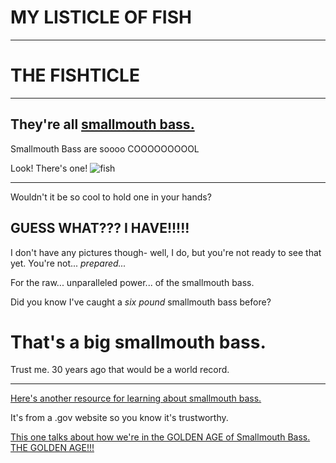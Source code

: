 # MY LISTICLE OF FISH
---
# THE FISHTICLE
---
## They're all [smallmouth bass.](https://www.google.com/url?sa=i&url=https%3A%2F%2Fen.wikipedia.org%2Fwiki%2FSmallmouth_bass&psig=AOvVaw22bEE8LiFRNwDNi5DGWpfE&ust=1724801800636000&source=images&cd=vfe&opi=89978449&ved=0CBcQjhxqFwoTCPDWlsfpk4gDFQAAAAAdAAAAABAE)

Smallmouth Bass are soooo COOOOOOOOOL

Look! There's one! ![fish](https://upload.wikimedia.org/wikipedia/commons/thumb/d/d0/Smallmouth_bass.png/800px-Smallmouth_bass.png)

---

Wouldn't it be so cool to hold one in your hands?
## GUESS WHAT??? I HAVE!!!!!
I don't have any pictures though- well, I do, but you're not ready to see that yet. You're not... *prepared...*

For the raw... unparalleled power... of the smallmouth bass. 

Did you know I've caught a *six pound* smallmouth bass before?
# That's a big smallmouth bass. 

Trust me. 30 years ago that would be a world record.

---

[Here's another resource for learning about smallmouth bass.](https://nas.er.usgs.gov/queries/FactSheet.aspx?SpeciesID=396)

It's from a .gov website so you know it's trustworthy.

[This one talks about how we're in the GOLDEN AGE of Smallmouth Bass. THE GOLDEN AGE!!!](https://igfa.org/2020/06/26/the-golden-age-of-smallmouth-bass/)
